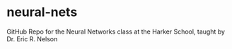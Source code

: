 # neural-nets

GitHub Repo for the Neural Networks class at the Harker School, taught by Dr. Eric R. Nelson
